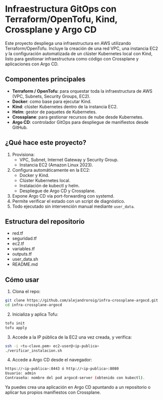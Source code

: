 # Infraestructura GitOps con Terraform/OpenTofu, Kind, Crossplane y Argo CD

Este proyecto despliega una infraestructura en AWS utilizando Terraform/OpenTofu. Incluye la creación de una red VPC, una instancia EC2 y la configuración automatizada de un clúster Kubernetes local con Kind, listo para gestionar infraestructura como código con Crossplane y aplicaciones con Argo CD.

## Componentes principales

- **Terraform / OpenTofu**: para orquestar toda la infraestructura de AWS (VPC, Subnets, Security Groups, EC2).
- **Docker**: como base para ejecutar Kind.
- **Kind**: clúster Kubernetes dentro de la instancia EC2.
- **Helm**: gestor de paquetes de Kubernetes.
- **Crossplane**: para gestionar recursos de nube desde Kubernetes.
- **Argo CD**: controlador GitOps para despliegue de manifiestos desde GitHub.

## ¿Qué hace este proyecto?

1. Provisiona:
   - VPC, Subnet, Internet Gateway y Security Group.
   - Instancia EC2 (Amazon Linux 2023).
2. Configura automáticamente en la EC2:
   - Docker y Kind.
   - Clúster Kubernetes local.
   - Instalación de kubectl y helm.
   - Despliegue de Argo CD y Crossplane.
3. Expone Argo CD vía port-forwarding con systemd.
4. Permite verificar el estado con un script de diagnóstico.
5. Todo ejecutado sin intervención manual mediante `user_data`.

## Estructura del repositorio

- red.tf
- seguridad.tf
- ec2.tf
- variables.tf
- outputs.tf
- user_data.sh
- README.md

## Cómo usar

1. Clona el repo:
```bash
git clone https://github.com/alejandroroig/infra-crossplane-argocd.git
cd infra-crossplane-argocd
```

2. Inicializa y aplica Tofu:
```bash
tofu init
tofu apply
```

3. Accede a la IP pública de la EC2 una vez creada, y verifica:
```bash
ssh -i <tu-clave.pem> ec2-user@<ip-publica>
./verificar_instalacion.sh
```

4. Accede a Argo CD desde el navegador:
```bash
https://<ip-publica>:8443 ó http://<ip-publica>:8080
Usuario: admin    
Contraseña: nombre del pod argocd-server (obtenido con kubectl).
```    

Ya puedes crea una aplicación en Argo CD apuntando a un repositorio o aplicar tus propios manifiestos con Crossplane.